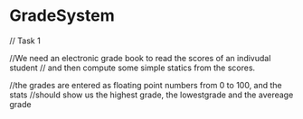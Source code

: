 # GradeSystem

// Task 1

 //We need an electronic grade book to read the scores of an indivudal student
// and then compute some simple statics from the scores.

//the grades are entered as floating point numbers from 0 to 100, and the stats
//should show us the highest grade, the lowestgrade and the avereage grade
